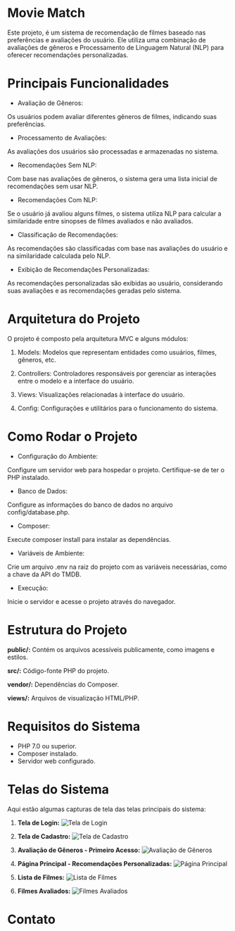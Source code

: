 # Movie Match

Este projeto, é um sistema de recomendação de filmes baseado nas preferências e avaliações do usuário. Ele utiliza uma combinação de avaliações de gêneros e Processamento de Linguagem Natural (NLP) para oferecer recomendações personalizadas.

# Principais Funcionalidades
- Avaliação de Gêneros:

Os usuários podem avaliar diferentes gêneros de filmes, indicando suas preferências.

- Processamento de Avaliações:

As avaliações dos usuários são processadas e armazenadas no sistema.

- Recomendações Sem NLP:

Com base nas avaliações de gêneros, o sistema gera uma lista inicial de recomendações sem usar NLP.

- Recomendações Com NLP:

Se o usuário já avaliou alguns filmes, o sistema utiliza NLP para calcular a similaridade entre sinopses de filmes avaliados e não avaliados.

- Classificação de Recomendações:

As recomendações são classificadas com base nas avaliações do usuário e na similaridade calculada pelo NLP.

- Exibição de Recomendações Personalizadas:

As recomendações personalizadas são exibidas ao usuário, considerando suas avaliações e as recomendações geradas pelo sistema.

# Arquitetura do Projeto
O projeto é composto pela arquitetura MVC e alguns módulos:

1. Models: Modelos que representam entidades como usuários, filmes, gêneros, etc.

2. Controllers: Controladores responsáveis por gerenciar as interações entre o modelo e a interface do usuário.

3. Views: Visualizações relacionadas à interface do usuário.

4. Config: Configurações e utilitários para o funcionamento do sistema.

# Como Rodar o Projeto

- Configuração do Ambiente:

Configure um servidor web para hospedar o projeto.
Certifique-se de ter o PHP instalado.

- Banco de Dados:

Configure as informações do banco de dados no arquivo config/database.php.

- Composer:

Execute composer install para instalar as dependências.

- Variáveis de Ambiente:

Crie um arquivo .env na raiz do projeto com as variáveis necessárias, como a chave da API do TMDB.

- Execução:

Inicie o servidor e acesse o projeto através do navegador.

# Estrutura do Projeto

**public/:** Contém os arquivos acessíveis publicamente, como imagens e estilos.

**src/:** Código-fonte PHP do projeto.

**vendor/:** Dependências do Composer.

**views/:** Arquivos de visualização HTML/PHP.

# Requisitos do Sistema

- PHP 7.0 ou superior.
- Composer instalado.
- Servidor web configurado.

# Telas do Sistema

Aqui estão algumas capturas de tela das telas principais do sistema:

1. **Tela de Login:**
   ![Tela de Login](./readme-assets/login.png)

2. **Tela de Cadastro:**
   ![Tela de Cadastro](./readme-assets/signup.png)

3. **Avaliação de Gêneros - Primeiro Acesso:**
   ![Avaliação de Gêneros](./readme-assets/modal.png)

4. **Página Principal - Recomendações Personalizadas:**
   ![Página Principal](./readme-assets/home.png)

5. **Lista de Filmes:**
   ![Lista de Filmes](./readme-assets/list.png)

6. **Filmes Avaliados:**
   ![Filmes Avaliados](./readme-assets/assessments.png)

# Contato
